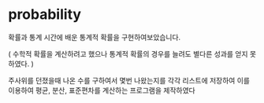 # probability

확률과 통계 시간에 배운 통계적 확률을 구현하여보았습니다.

( 수학적 확률을 계산하려고 했으나 통계적 확률의 경우를 늘려도 별다른 성과를 얻지 못하였다. )

주사위를 던졌을때 나온 수를 구하여서 몇번 나왔는지를 각각 리스트에 저장하여
이를 이용하여 평균, 분산, 표준편차를 계산하는 프로그램을 제작하였다
